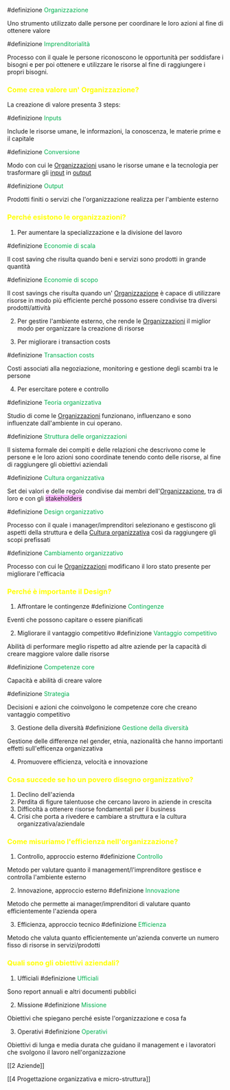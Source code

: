  #definizione <font color="#00b050">Organizzazione</font>

   Uno strumento utilizzato dalle persone per coordinare le loro azioni al fine di ottenere valore

 #definizione <font color="#00b050">Imprenditorialità</font>

  Processo con il quale le persone riconoscono le opportunità per soddisfare i bisogni e per poi ottenere e utilizzare le risorse al fine di raggiungere i propri bisogni.

### <font color="#ffff00">Come crea valore un' Organizzazione?</font>

 La creazione di valore presenta 3 steps:

 #definizione <font color="#00b050">Inputs</font>

  Include le risorse umane, le informazioni, la conoscenza, le materie prime e il capitale


 #definizione <font color="#00b050">Conversione</font>

  Modo con cui le <u>Organizzazioni</u> usano le risorse umane e la tecnologia per trasformare gli <u>input</u> in <u>output</u>


 #definizione <font color="#00b050">Output</font>

   Prodotti finiti o servizi che l'organizzazione realizza per l'ambiente esterno


### <font color="#ffff00">Perché esistono le organizzazioni?</font>

1. Per aumentare la specializzazione e la divisione del lavoro 

#definizione <font color="#00b050">Economie di scala</font>

 Il cost saving che risulta quando beni e servizi sono prodotti in grande quantità


#definizione <font color="#00b050">Economie di scopo</font>

 Il cost savings che risulta quando un' <u>Organizzazione</u> è capace di utilizzare risorse in modo più efficiente perché possono essere condivise tra diversi prodotti/attività


2. Per gestire l'ambiente esterno, che rende le <u>Organizzazioni</u> il miglior modo per  organizzare la creazione di risorse

3. Per migliorare i transaction costs

#definizione <font color="#00b050">Transaction costs</font> 

 Costi associati alla negoziazione, monitoring e gestione degli scambi tra le persone


4.  Per esercitare potere e controllo

#definizione <font color="#00b050">Teoria organizzativa</font>

 Studio di come le <u>Organizzazioni</u> funzionano, influenzano e sono influenzate dall'ambiente in cui operano.

#definizione <font color="#00b050">Struttura delle organizzazioni</font>

 Il sistema formale dei compiti e delle relazioni che descrivono come le persone e le loro azioni sono coordinate tenendo conto delle risorse, al fine di raggiungere gli obiettivi aziendali

#definizione <font color="#00b050">Cultura organizzativa</font>

 Set dei valori e delle regole condivise dai membri dell'<u>Organizzazione</u>, tra di loro e con gli <span style="background:#fdbfff">stakeholders</span> 

#definizione <font color="#00b050">Design organizzativo</font>

 Processo con il quale i manager/imprenditori selezionano e gestiscono gli aspetti della struttura e della <u>Cultura organizzativa</u> così da raggiungere gli scopi prefissati

#definizione <font color="#00b050">Cambiamento organizzativo</font>

 Processo con cui le <u>Organizzazioni</u> modificano il loro stato presente per migliorare l'efficacia

### <font color="#ffff00">Perché è importante il Design?</font>

1. Affrontare le contingenze
 #definizione  <font color="#00b050">Contingenze</font>

  Eventi che possono capitare o essere pianificati

 2. Migliorare il vantaggio competitivo
 #definizione <font color="#00b050">Vantaggio competitivo</font>

  Abilità di performare meglio rispetto ad altre aziende per la capacità di creare maggiore valore dalle risorse

 #definizione <font color="#00b050">Competenze core</font>

  Capacità e abilità di creare valore


 #definizione <font color="#00b050">Strategia</font>

  Decisioni e azioni che coinvolgono le competenze core che creano vantaggio competitivo

 3.  Gestione della diversità
 #definizione <font color="#00b050">Gestione della diversità</font>

  Gestione delle differenze nel gender, etnia, nazionalità che hanno importanti effetti sull'efficenza organizzativa 

 4. Promuovere efficienza, velocità e innovazione

### <font color="#ffff00">Cosa succede se ho un povero disegno organizzativo?</font>
1. Declino dell'azienda
2. Perdita di figure talentuose che cercano lavoro in aziende in crescita
3. Difficoltà a ottenere risorse fondamentali per il business
4. Crisi che porta a rivedere e cambiare a struttura e la cultura organizzativa/aziendale

### <font color="#ffff00">Come misuriamo l'efficienza nell'organizzazione?</font>
1. Controllo, approccio esterno
 #definizione <font color="#00b050">Controllo</font>

  Metodo per valutare quanto il management/l'imprenditore gestisce e controlla l'ambiente esterno

 2. Innovazione, approccio esterno
 #definizione <font color="#00b050">Innovazione</font> 

  Metodo che permette ai manager/imprenditori di valutare quanto efficientemente l'azienda opera

 3. Efficienza, approccio tecnico
 #definizione <font color="#00b050">Efficienza</font>

  Metodo che valuta quanto efficientemente un'azienda converte un numero fisso di risorse in servizi/prodotti

### <font color="#ffff00">Quali sono gli obiettivi aziendali?</font>

 1. Ufficiali
 #definizione <font color="#00b050">Ufficiali</font>

  Sono report annuali e altri documenti pubblici


 2. Missione
 #definizione <font color="#00b050">Missione</font>

  Obiettivi che spiegano perché esiste l'organizzazione e cosa fa


 3. Operativi
 #definizione <font color="#00b050">Operativi</font>

  Obiettivi di lunga e media durata che guidano il management e i lavoratori che svolgono il lavoro nell'organizzazione



[[2 Aziende]]

[[4 Progettazione organizzativa e micro-struttura]]